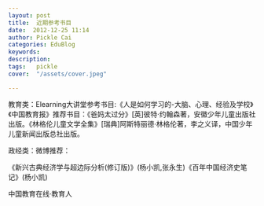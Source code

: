 ```yaml
---
layout: post  
title:  近期参考书目  
date:  2012-12-25 11:14  
author: Pickle Cai  
categories: EduBlog  
keywords: 
description:   
tags:	pickle   
cover:  "/assets/cover.jpeg"  

---  
```

    
教育类：Elearning大讲堂参考书目:《人是如何学习的-大脑、心理、经验及学校》《中国教育报》推荐书目：《爸妈太过分》[英]彼特·约翰森著，安徽少年儿童出版社出版。《林格伦儿童文学全集》[瑞典]阿斯特丽德·林格伦著，李之义译，中国少年儿童新闻出版总社出版。

政经类：微博推荐：

《新兴古典经济学与超边际分析(修订版)》(杨小凯,张永生)《百年中国经济史笔记》(杨小凯)					



		    
 中国教育在线·教育人

